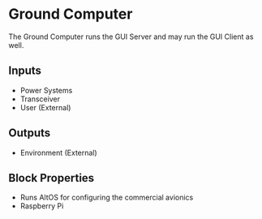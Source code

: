 Ground Computer
================
<!-- Block Definition -->
The Ground Computer runs the GUI Server and may run the GUI Client as well.

Inputs
--------
- Power Systems
- Transceiver
- User (External)

Outputs
---------
- Environment (External)

Block Properties
-----------------
- Runs AltOS for configuring the commercial avionics
- Raspberry Pi
